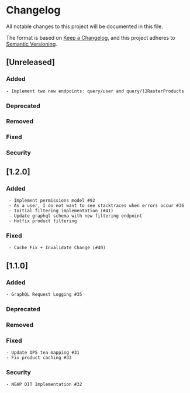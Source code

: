 # Changelog
All notable changes to this project will be documented in this file.

The format is based on [Keep a Changelog](https://keepachangelog.com/en/1.0.0/),
and this project adheres to [Semantic Versioning](https://semver.org/spec/v2.0.0.html).

## [Unreleased]

### Added
    - Implement two new endpoints: query/user and query/l2RasterProducts
### Deprecated
### Removed
### Fixed
### Security


## [1.2.0]

### Added
     
     - Implement permissions model #92
     - As a user, I do not want to see stacktraces when errors occur #36 
     - Initial filtering implementation (#41)
     - Update graphql schema with new filtering endpoint
     - Hotfix product filtering
### Fixed
     - Cache Fix + Invalidate Change (#40)

## [1.1.0]

### Added
    - GraphQL Request Logging #35
### Deprecated 
### Removed
### Fixed
    - Update OPS tea mapping #31
    - Fix product caching #33
### Security
    - NGAP DIT Implementation #32
